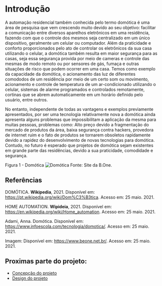 # Introdução

A automação residencial também conhecida pelo termo domótica é uma área de pesquisa que vem crescendo muito devido ao seu objetivo: facilitar a comunicação entre diversos aparelhos eletrônicos em uma residência, fazendo com que o controle dos mesmos seja centralizado em um único dispositivo, geralmente um celular ou computador. Além da praticidade e conforto proporcionados pelo ato de controlar os eletrônicos da sua casa utilizando o celular, a domótica também resulta em maior segurança para as casas, seja essa segurança provida por meio de cameras e controle das mesmas de modo remoto ou por sensores de gás, fumaça e outras situações de risco que podem ocorrer em uma casa. Temos como exemplo da capacidade da domótica, o acionamento das luz de diferentes comododos de um residência por meio de um certo som ou movimento, acionamento e controle de temperatura de um ar-condicionado utilizando o celular, sistemas de alarme programados e controlados remotamente, cortinas que se abrem automaticamente em um horário definido pelo usuário, entre outros.

No entanto, independente de todas as vantagens e exemplos previamente apresentados, por ser uma tecnologia relativamente nova a domótica ainda apresenta alguns problemas que impossibilitam a aplicação da mesma para muitas pessoas, problemas como: Alto preço devido a fragmentação do mercado de produtos da área, baixa segurança contra hackers, provedora de internet ruim e o fato de produtos se tornarem obsoletos rapidamente devido a rapidez do desenvolvimento de novas tecnologias para domótica. Contudo, no futuro é esperado que projetos de domótica sejam existentes em grande parte das residências, devido a sua praticidade, comodidade e segurança.

Figura 1 - Domótica
![Domótica](https://www.beone.net.br/wp-content/uploads/2020/02/Depositphotos_159267608_xl-2015-1.jpg)
Fonte: Site da B.One.

## Referências
DOMÓTICA. **Wikipedia**, 2021. Disponível em: <https://pt.wikipedia.org/wiki/Dom%C3%B3tica>. Acesso em: 25 maio. 2021.

HOME AUTOMATION. **Wipideia**, 2021. Disponível em: <https://en.wikipedia.org/wiki/Home_automation>. Acesso em: 25 maio. 2021.

Adami, Anna. Domótica. Disponível em: <https://www.infoescola.com/tecnologia/domotica/>. Acesso em: 25 maio. 2021.

Imagem:
Disponível em: <https://www.beone.net.br/>. Acesso em: 25 maio. 2021.

  
## Proximas parte do projeto: 
* [Concepção do projeto](https://github.com/MarceloZam/Projeto-Integrador-2-IFSC/blob/main/concepcao.md)
* [Design do projeto](https://github.com/MarceloZam/Projeto-Integrador-2-IFSC/blob/main/design.md)
